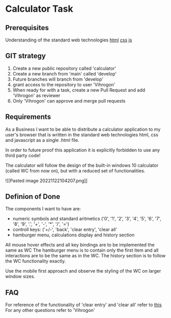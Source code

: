 # Calculator Task

## Prerequisites
Understanding of the standard web technologies
[html](https://developer.mozilla.org/en-US/docs/Web/HTML)
[css](https://developer.mozilla.org/en-US/docs/Web/CSS)
[js](https://developer.mozilla.org/en-US/docs/Web/JavaScript)

## GIT strategy
1. Create a new public repository called 'calculator'
2. Create a new branch from 'main' called 'develop'
3. Future branches will branch from 'develop'
4. grant access to the repository to user 'Vihrogon'
5. When ready for with a task, create a new Pull Request and add 'Vihrogon' as reviewer
6. Only 'Vihrogon' can approve and merge pull requests

## Requirements
As a Business I want to be able to distribute a calculator application to my user's browser that is written in the standard web technologies html, css and javascript as a single .html file.

In order to future proof this application it is explicitly forbidden to use any third party code!

The calculator will follow the design of the built-in windows 10 calculator (called WC from now on), but with a reduced set of functionalities.

![[Pasted image 20221122104207.png]]

## Definion of Done

The components I want to have are:
- numeric symbols and standard aritmetics ('0', '1', '2', '3', '4', '5', '6', '7', '8', '9', '.', '+', '-', '\*', '/', '=')
- controll keys: ('+/-', 'back', 'clear entry', 'clear all'
- hamburger menu, calculations display and history section

All mouse hover effects and all key bindings are to be implemented the same as WC
The hamburger menu is to contain only the first item and all interactions are to be the same as in the WC.
The history section is to follow the WC functionality exactly.

Use the mobile first approach and observe the styling of the WC on larger window sizes.

## FAQ

For reference of the functionality of 'clear entry' and 'clear all' refer to [this](https://www.calculator.org/CalcHelp/basics.html)
For any other questions refer to 'Vihrogon'
